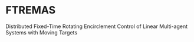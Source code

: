 # FTREMAS
Distributed Fixed-Time Rotating Encirclement Control of Linear Multi-agent Systems with Moving Targets
